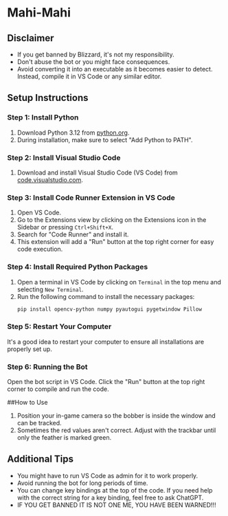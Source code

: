 # Mahi-Mahi

## Disclaimer

- If you get banned by Blizzard, it's not my responsibility.
- Don't abuse the bot or you might face consequences.
- Avoid converting it into an executable as it becomes easier to detect. Instead, compile it in VS Code or any similar editor.

## Setup Instructions

### Step 1: Install Python
1. Download Python 3.12 from [python.org](https://www.python.org/downloads/).
2. During installation, make sure to select "Add Python to PATH".

### Step 2: Install Visual Studio Code
1. Download and install Visual Studio Code (VS Code) from [code.visualstudio.com](https://code.visualstudio.com/).

### Step 3: Install Code Runner Extension in VS Code
1. Open VS Code.
2. Go to the Extensions view by clicking on the Extensions icon in the Sidebar or pressing `Ctrl+Shift+X`.
3. Search for "Code Runner" and install it.
4. This extension will add a "Run" button at the top right corner for easy code execution.

### Step 4: Install Required Python Packages
1. Open a terminal in VS Code by clicking on `Terminal` in the top menu and selecting `New Terminal`.
2. Run the following command to install the necessary packages:
   ```sh
   pip install opencv-python numpy pyautogui pygetwindow Pillow
   
### Step 5: Restart Your Computer
It's a good idea to restart your computer to ensure all installations are properly set up.

### Step 6: Running the Bot
Open the bot script in VS Code.
Click the "Run" button at the top right corner to compile and run the code.

##How to Use
1. Position your in-game camera so the bobber is inside the window and can be tracked.
2. Sometimes the red values aren't correct. Adjust with the trackbar until only the feather is marked green.

## Additional Tips
- You might have to run VS Code as admin for it to work properly.
- Avoid running the bot for long periods of time.
- You can change key bindings at the top of the code. If you need help with the correct string for a key binding, feel free to ask ChatGPT.
- IF YOU GET BANNED IT IS NOT ONE ME, YOU HAVE BEEN WARNED!!!
